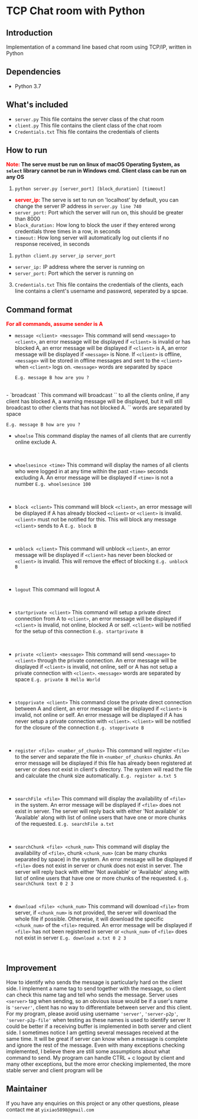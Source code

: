 # TCP Chat room with Python

## Introduction
Implementation of a command line based chat room using TCP/IP, written in Python

## Dependencies
- Python 3.7

## What's included
- `server.py` This file contains the server class of the chat room
- `client.py` This file contains the client class of the chat room
- `Credentials.txt` This file contains the credentials of clients

## How to run
<b><font color=red> Note: </font></b> <b>The serve must be run on linux of macOS Operating System, as `select` library cannot be run in Windows cmd. Client class can be run on any OS</b>
1. `python server.py [server_port] [block_duration] [timeout]`
- <b><font color=red> server_ip: </font></b> The serve is set to run on 'localhost' by default, you can change the server IP address in `server.py line 740`
- `server_port:` Port which the server will run on, this should be greater than 8000
- `block_duration:` How long to block the user if they entered wrong credentials three times in a row, in seconds
- `timeout:` How long server will automatically log out clients if no response received, in seconds

1. `python client.py server_ip server_port`
- `server_ip:` IP address where the server is running on
- `server_port:` Port which the server is running on
  
3. `Credentials.txt` This file contains the credentials of the clients, each line contains a client's username and password, seperated by a spcae.

## Command format
<b><font color = red>For all commands, assume sender is A</font></b>
- `message <client> <message>`
  This command will send `<message>` to `<client>`, an error message will be displayed if `<client>` is invalid or has blocked A, an error message will be displayed if `<client>` is A, an error message will be displayed if `<message>` is None. If `<client>` is offline, `<message>` will be stored in offline messages and sent to the `<client>` when `<client>` logs on. `<message>` words are separated by space
 
  `E.g. message B how are you ?`
<br>
- `broadcast <message>`
  This command will broadcast `<message>` to all the clients online, if any client has blocked A, a warning message will be displayed, but it will still broadcast to other clients that has not blocked A. `<message>` words are separated by space

  `E.g. message B how are you ?`
<br>

- `whoelse`
  This command display the names of all clients that are currently online exclude A.
<br>

- `whoelsesince <time>`
  This command will display the names of all clients who were logged in at any time within the past `<time>` seconds excluding A. An error message will be displayed if `<time>` is not a number
  `E.g. whoelsesince 100`
<br>

- `block <client>`
This command will block `<client>`, an error message will be displayed if A has already blocked `<client>` or `<client>` is invalid. `<client>` must not be notified for this. This will block any message `<client>` sends to A
`E.g. block B`
<br>

- `unblock <client>`
This command will unblock `<client>`, an error message will be displayed if `<client>` has never been blocked or `<client>` is invalid. This will remove the effect of blocking
`E.g. unblock B`
<br>

- `logout`
  This command will logout A
<br>

- `startprivate <client>`
  This command will setup a private direct connection from A to `<client>`, an error message will be displayed if `<client>` is invalid, not online, blocked A or self. `<client>` will be notified for the setup of this connection
`E.g. startprivate B`
<br>

- `private <client> <message>`
This command will send `<message>` to `<client>` through the private connection. An error message will be displayed if `<client>` is invalid, not online, self or A has not setup a private connection with `<client>`. `<message>` words are separated by space
`E.g. private B Hello World`
<br>

- `stopprivate <client>`
This command close the private direct connection between A and client, an error message will be displayed if `<client>` is invalid, not online or self. An error message will be displayed if A has never setup a private connection with `<client>`. `<client>` will be notified for the closure of the connection
`E.g. stopprivate B`
<br>

- `register <file> <number_of_chunks>`
This command will register `<file>` to the server and separate the file in `<number_of_chunks>` chunks. An error message will be displayed if this file has already been registered at server or does not exist in client's directory. The system will read the file and calculate the chunk size automatically.
`E.g. register a.txt 5`
<br>

- `searchFile <file>`
This command will display the availability of `<file> ` in the system. An error message will be displayed if `<file>` does not exist in server. The server will reply back with either 'Not available' or 'Available' along with list of online users that have one or more chunks of the requested.
`E.g. searchFile a.txt`
<br>

- `searchChunk <file> <chunk_num>`
This command will display the availability of `<file>`, chunk `<chunk_num>` (can be many chunks separated by space) in the system. An error message will be displayed if `<file>` does not exist in server or chunk does not exist in server. The server will reply back with either 'Not available' or 'Available' along with list of online users that have one or more chunks of the requested.
`E.g. searchChunk text 0 2 3`
<br>

- `download <file> <chunk_num>`
This command will download `<file>` from server, if `<chunk_num>` is not provided, the server will download the whole file if possible. Otherwise, it will download the specific `<chunk_num>` of the `<file>` required. An error message will be displayed if `<file>` has not been registered in server or `<chunk_num>` of `<file>` does not exist in server
`E.g. download a.txt 0 2 3`
<br>

## Improvement
How to identify who sends the message is particularly hard on the client side. I implement a name tag to send together with the message, so client can check this name tag and tell who sends the message. Server uses `<server>` tag when sending, so an obvious issue would be if a user's name is `'server'`, client has no way to differentiate between server and this client. For my program, please avoid using username `'server'`, `'server-p2p'`, `'server-p2p-file'` when testing as these names is used to identify server
It could be better if a receiving buffer is implemented in both server and client side. I sometimes notice I am getting several messages received at the same time. It will be great if server can know when a message is complete and ignore the rest of the message.
Even with many exceptions checking implemented, I believe there are still some assumptions about what command to send. My program can handle CTRL + c logout by client and many other exceptions, but the more error checking implemented, the more stable server and client program will be

## Maintainer
If you have any enquiries on this project or any other questions, please contact me at `yixiao5898@gmail.com`